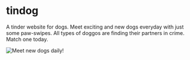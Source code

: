 # tindog
A tinder website for dogs. Meet exciting and new dogs everyday with just some paw-swipes. 
All types of doggos are finding their partners in crime. Match one today.

![Meet new dogs daily!](https://github.com/gargajit/tindog/assets/118595104/191d92f3-dd91-4933-a07b-d0b7d0324bf4)
